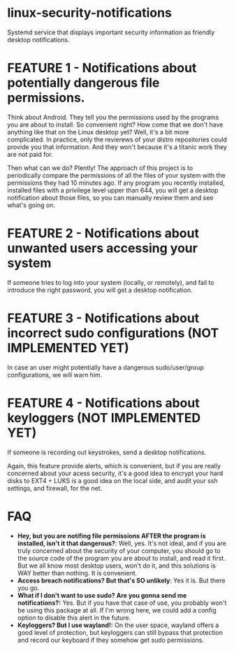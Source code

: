 # linux-security-notifications
Systemd service that displays important security information as friendly desktop notifications.

# FEATURE 1 - Notifications about potentially dangerous file permissions.
Think about Android. They tell you the permissions used by the programs you are about to install. So convenient right? How come that we don't have anything like that on the Linux desktop yet? Well, it's a bit more complicated. In practice, only the revierews of your distro repositories could provide you that information. And they won't because it's a titanic work they are not paid for.

Then what can we do? Plently! The approach of this project is to periodically compare the permissions of all the files of your system with the permissions they had 10 minutes ago. If any program you recently installed, installed files with a privilege level upper than 644, you will get a desktop notification about those files, so you can manually review them and see what's going on.

# FEATURE 2 - Notifications about unwanted users accessing your system
If someone tries to log into your system (locally, or remotely), and fail to introduce the right password, you will get a desktop notification.

# FEATURE 3 - Notifications about incorrect sudo configurations (NOT IMPLEMENTED YET)
In case an user might potentially have a dangerous sudo/user/group configurations, we will warn him.

# FEATURE 4 - Notifications about keyloggers (NOT IMPLEMENTED YET)
If someone is recording out keystrokes, send a desktop notifications.

Again, this feature provide alerts, which is convenient, but if you are really concerned about your acess security, it's a good idea to encrypt your hard disks to EXT4 + LUKS is a good idea on the local side, and audit your ssh settings, and firewall, for the net.

# FAQ

* **Hey, but you are notifing file permissions AFTER the program is installed, isn't it that dangerous?**: Well, yes. It's not ideal, and if you are truly concerned about the security of your computer, you should go to the source code of the program you are about to install, and read it first. But we all know most desktop users, won't do it, and this solutions is WAY better than nothing. It is convenient.
* **Access breach notifications? But that's SO unlikely**: Yes it is. But there you go.
* **What if I don't want to use sudo? Are you gonna send me notifications?:** Yes. But if you have that case of use, you probably won't be using this package at all. If I'm wrong here, we could add a config option to disable this alert in the future.
* **Keyloggers? But I use wayland!:** On the user space, wayland offers a good level of protection, but keyloggers can still bypass that protection and record our keyboard if they somehow get sudo permissions.
